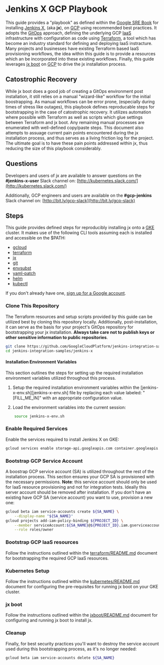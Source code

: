 <!--
 Copyright 2019 Google LLC

 Licensed under the Apache License, Version 2.0 (the "License"); you may not use this file except in
 compliance with the License. You may obtain a copy of the License at

        https://www.apache.org/licenses/LICENSE-2.0

 Unless required by applicable law or agreed to in writing, software distributed under the License
 is distributed on an "AS IS" BASIS, WITHOUT WARRANTIES OR CONDITIONS OF ANY KIND, either express or
 implied. See the License for the specific language governing permissions and limitations under the
 License.
-->

# Jenkins X GCP Playbook

This guide provides a "playbook" as defined within the [Google SRE Book](https://landing.google.com/sre/sre-book/chapters/introduction/)
for installing [Jenkins X](https://jenkins-x.io/), (aka **jx**), on [GCP](https://cloud.google.com/)
using recommended best practices. It adopts the [GitOps](https://www.cloudbees.com/gitops/what-is-gitops)
approach, defining the underlying GCP [IaaS](https://en.wikipedia.org/wiki/Infrastructure_as_a_service) infrastructure
with configuration as code using [Terraform](https://www.terraform.io/),
a tool which has become an industry standard for defining and
deploying IaaS instracture. Many projects and businesses have existing Terraform based IaaS provisioning
workflows, the idea within this guide is to provide a resources which an be incorporated into these
existing workflows. Finally, this guide leverages [jx boot](https://jenkins-x.io/docs/getting-started/setup/boot/)
on [GCP](https://cloud.google.com/) to drive the jx installation process.

## Catostrophic Recovery

While jx boot does a good job of creating a GitOps environment post installation,
it still relies on a manual "wizard-like" workflow for the initial boostrapping.
As manual workflows can be error prone, (especially during times of stress like outages),
this playbook defines reproducable steps for bootstrapping in the case of
catostrophic recovery. It utilizes automation where possible with Terraform as well
as scripts which glue settings between Terraform and jx boot. Any remaining manual processes
are enumerated with well-defined copy/paste steps. This document also attempts to assuage current
pain points encountered during the jx installation process, and thus serves as a living
friction log for the project. The ultimate goal is to have these pain points addressed
within jx, thus reducing the size of this playbook considerably.

## Questions

Developers and users of jx are available to answer questions on the **#jenkins-x-user** Slack
channel on: [http://kubernetes.slack.com/](http://kubernetes.slack.com/)

Additionally, GCP engineers and users are available on the **#gcp-jenkins** Slack channel on: [http://bit.ly/gcp-slack](http://bit.ly/gcp-slack)

## Steps

This guide provides defined steps for reproducibly installing jx onto a [GKE](https://cloud.google.com/kubernetes-engine/)
cluster. It makes use of the following CLI tools assuming each is installed
and accessible on the $PATH:

* [gcloud](https://cloud.google.com/sdk/)
* [terraform](https://learn.hashicorp.com/terraform/getting-started/install.html)
* [jx](https://jenkins-x.io/docs/getting-started/setup/install/)
* [git](https://git-scm.com/book/en/v2/Getting-Started-Installing-Git)
* [envsubst](https://linux.die.net/man/1/envsubst)
* [yaml-patch](https://github.com/krishicks/yaml-patch#installing)
* [helm](https://helm.sh/docs/intro/install/)
* [kubectl](https://kubernetes.io/docs/tasks/tools/install-kubectl/)

If you don't already have one, [sign up for a Google account](https://accounts.google.com/SignUp).

### Clone This Repository

The Terraform resources and setup scripts provided by this guide can be utilized best
by cloning this repository locally. Additionally, post-installation, it can serve as the basis
for your project's GitOps repository for bootstrapping your jx installation.
**Always take care not to publish keys or other sensitive information to public repositories**.
```bash
git clone https://github.com/GoogleCloudPlatform/jenkins-integration-samples.git
cd jenkins-integration-samples/jenkins-x
```

#### Installation Environment Variables

This section outlines the steps for setting up the required
installation environment variables utilized throughout this process.

1. Setup the required installation environment variables within
the [jenkins-x-env.sh][jenkins-x-env.sh] file by replacing each value
labeled: "[FILL_ME_IN]" with an appropriate configuration value.

2. Load the environment variables into the current session:
```bash
    source jenkins-x-env.sh
```

### Enable Required Services

Enable the services required to install Jenkins X on GKE:
```bash
gcloud services enable storage-api.googleapis.com container.googleapis.com containerregistry.googleapis.com dns.googleapis.com cloudresourcemanager.googleapis.com
```

### Bootstrap GCP Service Account

A boostrap GCP service account (SA) is utilized throughout the rest of the
installation process. This section ensures your GCP SA is provisioned
with the necessary permissions. **Note**: this service account should only
be used for IaaS resource provisioning and not for integration tests. Ideally
this server account should be removed after installation. If you don't have an
existing have GCP SA (service account) you want to use, provision a new one:
``` bash
gcloud beta iam service-accounts create ${SA_NAME} \
    --display-name "${SA_NAME}"
gcloud projects add-iam-policy-binding ${PROJECT_ID} \
    --member serviceAccount:${SA_NAME}@${PROJECT_ID}.iam.gserviceaccount.com \
    --role roles/owner
```

### Bootstrap GCP IaaS resources

Follow the instructions outlined within the [terraform/README.md](terraform/README.md)
document for bootstrapping the required GCP IaaS resources.

### Kubernetes Setup

Follow the instructions outlined within the [kubernetes/README.md](kubernetes/README.md)
document for configuring the pre-requisites for running jx boot on your GKE cluster.

### jx boot

Follow the instructions outlined within the [jxboot/README.md](jxboot/README.md)
document for configuring and running jx boot to install jx.

### Cleanup

Finally, for best security practices you'll want to destroy the service account used
during this bootstrapping process, as it's no longer needed:
```bash
gcloud beta iam service-accounts delete ${SA_NAME}
```
